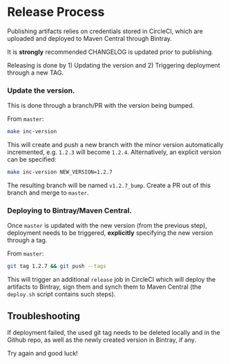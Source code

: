 # Release Process

Publishing artifacts relies on credentials stored in CircleCI,
which are uploaded and deployed to Maven Central through Bintray.

It is **strongly** recommended CHANGELOG is updated prior to publishing.

Releasing is done by 1) Updating the version and 2) Triggering deployment
through a new TAG.

### Update the version.

This is done through a branch/PR with the version being bumped.

From `master`:

```sh
make inc-version
```

This will create and push a new branch with the minor version automatically
incremented, e.g. `1.2.3` will become `1.2.4`. Alternatively, an explicit
version can be specified:

```sh
make inc-version NEW_VERSION=1.2.7
```

The resulting branch will be named `v1.2.7_bump`. Create a PR out of this branch
and merge to `master`.

### Deploying to Bintray/Maven Central.

Once `master` is updated with the new version (from the previous step), deployment
needs to be triggered, **explicitly** specifying the new version through a tag.

From `master`:

```sh
git tag 1.2.7 && git push --tags
```

This will trigger an additional `release` job in CircleCI which will deploy the artifacts
to Bintray, sign them and synch them to Maven Central (the `deploy.sh` script contains
such steps).

## Troubleshooting

If deployment failed, the used git tag needs to be deleted locally and in the Github repo,
as well as the newly created version in Bintray, if any.

Try again and good luck!
